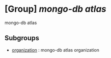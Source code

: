 # [Group] _mongo-db atlas_

mongo-db atlas

## Subgroups

- [organization](/Commands/mongo-db/atlas/organization/readme.md)
: mongo-db atlas organization
